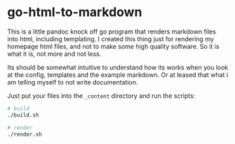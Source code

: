 # go-html-to-markdown

This is a little pandoc knock off go program that renders markdown files into html, including templating.
I created this thing just for rendering my homepage html files, and not to make some high quality software.
So it is what it is, not more and not less.

Its should be somewhat intuitive to understand how its works when you look at the config, templates and the example markdown.
Or at leased that what i am telling myself to not write documentation.

Just put your files into the `_content` directory and run the scripts:

```bash
# build
./build.sh

# render
./render.sh
```
